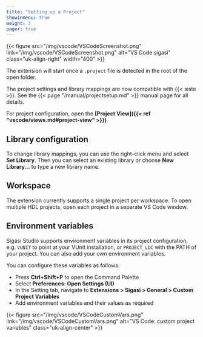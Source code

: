 ```yaml
---
title: "Setting up a Project"
showinmenu: true
weight: 3
pager: true
---
```


{{< figure src="/img/vscode/VSCodeScreenshot.png" link="/img/vscode/VSCodeScreenshot.png" alt="VS Code sigasi" class="uk-align-right" width="400" >}}

The extension will start once a `.project` file is detected in the root of the open folder.

The project settings and library mappings are now compatible with {{< siste >}}. See the {{< page "/manual/projectsetup.md" >}} manual page for all details.

For project configuration, open the **[Project View]({{< ref "vscode/views.md#project-view" >}})**.

## Library configuration

To change library mappings, you can use the right-click menu and select **Set Library**.
Then you can select an existing library or choose **New Library...** to type a new library name.

## Workspace

The extension currently supports a single project per workspace.
To open multiple HDL projects, open each project in a separate VS Code window.

## Environment variables

Sigasi Studio supports environment variables in its project
configuration, e.g. `VUNIT` to point at your VUnit installation, or
`PROJECT_LOC` with the PATH of your project. You can also add your own
environment variables.

You can configure these variables as follows:
* Press **Ctrl+Shift+P** to open the Command Palette
* Select **Preferences: Open Settings (UI)**
* In the Setting tab, navigate to **Extensions > Sigasi > General > Custom Project Variables**
* Add environment variables and their values as required

{{< figure src="/img/vscode/VSCodeCustomVars.png" link="/img/vscode/VSCodeCustomVars.png" alt="VS Code: custom project variables" class="uk-align-center" >}}
